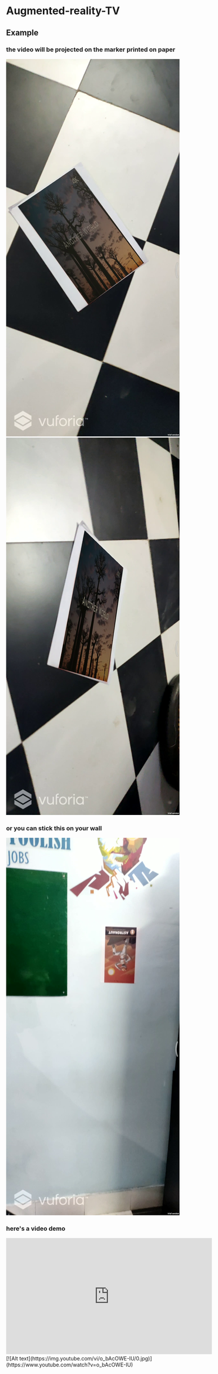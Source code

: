 # Augmented-reality-TV
## Example
### the video will be projected on the marker printed on paper
![screensht](./demo_images/1.png)
![screensht](./demo_images/2.png)
### or you can stick this on your wall
![screensht](./demo_images/3.png)
### here's a video demo

<iframe width="560" height="315" src="https://www.youtube.com/embed/o_bAcOWE-IU" frameborder="0" allow="accelerometer; autoplay; encrypted-media; gyroscope; picture-in-picture" allowfullscreen></iframe>
[![Alt text](https://img.youtube.com/vi/o_bAcOWE-IU/0.jpg)](https://www.youtube.com/watch?v=o_bAcOWE-IU)
